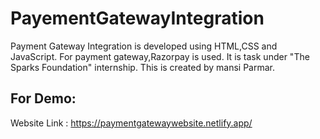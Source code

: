 # PayementGatewayIntegration

Payment Gateway Integration is developed using HTML,CSS and JavaScript. For payment gateway,Razorpay is used. It is task under "The Sparks Foundation" internship.
This is created by mansi Parmar.

## For Demo:
Website Link : https://paymentgatewaywebsite.netlify.app/ <br />

